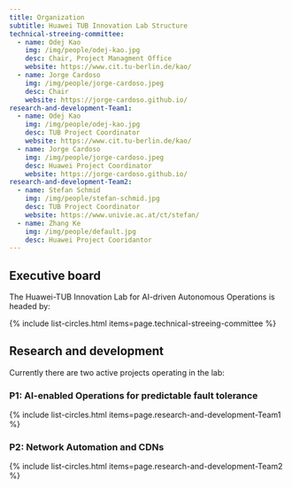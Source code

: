 ```yaml
---
title: Organization
subtitle: Huawei TUB Innovation Lab Structure
technical-streeing-committee:
  - name: Odej Kao
    img: /img/people/odej-kao.jpg
    desc: Chair, Project Managment Office
    website: https://www.cit.tu-berlin.de/kao/
  - name: Jorge Cardoso
    img: /img/people/jorge-cardoso.jpeg
    desc: Chair
    website: https://jorge-cardoso.github.io/
research-and-development-Team1:
  - name: Odej Kao
    img: /img/people/odej-kao.jpg
    desc: TUB Project Coordinator
    website: https://www.cit.tu-berlin.de/kao/
  - name: Jorge Cardoso
    img: /img/people/jorge-cardoso.jpeg
    desc: Huawei Project Coordinator
    website: https://jorge-cardoso.github.io/
research-and-development-Team2:
  - name: Stefan Schmid
    img: /img/people/stefan-schmid.jpg
    desc: TUB Project Coordinator
    website: https://www.univie.ac.at/ct/stefan/
  - name: Zhang Ke
    img: /img/people/default.jpg
    desc: Huawei Project Cooridantor
---
```



## Executive board

The Huawei-TUB Innovation Lab for AI-driven Autonomous Operations is headed by:

{% include list-circles.html items=page.technical-streeing-committee %}


## Research and development

Currently there are two active projects operating in the lab:

### P1: AI-enabled Operations for predictable fault tolerance

{% include list-circles.html items=page.research-and-development-Team1 %}

### P2: Network Automation and CDNs

{% include list-circles.html items=page.research-and-development-Team2 %}

<!-- ## Members

Members are people actively involved in, and contributing to, the JointLab activities.

{% include list-circles.html items=page.members %} -->


<!-- ## Advisory board

We are extremely lucky to have the following people supporting and guiding our efforts:
{% include list-circles.html items=page.advisory-board %} -->

<!--
members:
  - name: Jasmin Bogatinovski
    img: /img/people/jasmin-bogatinovski.jpeg
    desc: PhD student
    website: https://www.cit.tu-berlin.de/kao/
  - name: Nedelkoski Sasho
    img: /img/people/sasho.jpg
    desc: PhD Student
    url: https://www.user.tu-berlin.de/sasho/
  - name: Acker Alexander
    img: /img/people/alex.jpg
    desc: PhD Student
  - name: Soeren Becker
    img: /img/people/zoki.png
    desc: PhD student
  - name: Li Wu
    img: /img/people/li.jpg
    desc: PhD student
  - name: Thorsten Wittkopp
    img: /img/people/li.jpg
    desc: PhD student -->
